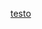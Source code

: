 <a href="https://rawcdn.githack.com/H-Miku/Article/457fd6a65b80efe609a9a411707f4033f9c2d152/index.html">testo</a>
